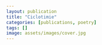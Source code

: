 ```yaml
---
layout: publication
title: "Ciclotimie"
categories: [publications, poetry]
tags: []
image: assets/images/cover.jpg
---
```

